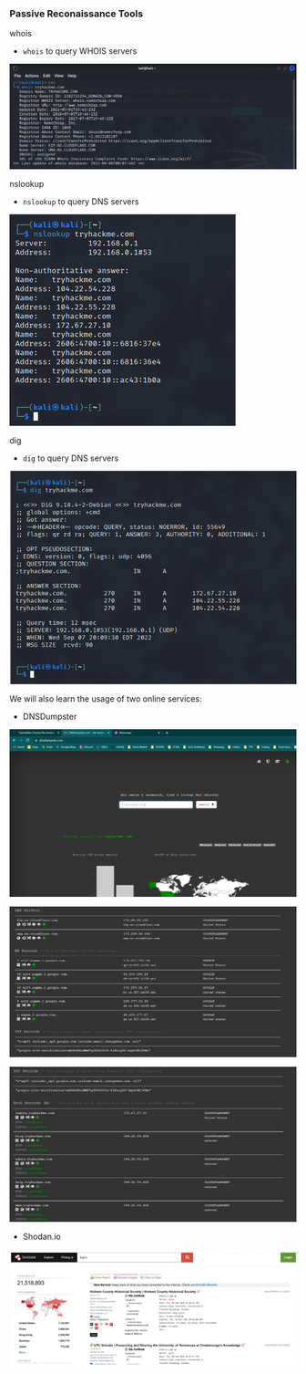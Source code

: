 ### Passive Reconaissance Tools


whois

-   `whois` to query WHOIS servers

![](../img/Pasted%20image%2020220908080844.png)

nslookup
-   `nslookup` to query DNS servers

![](../img/Pasted%20image%2020220908080920.png)


dig
-   `dig` to query DNS servers

![](../img/Pasted%20image%2020220908080938.png)

We will also learn the usage of two online services:

-   DNSDumpster

![](../img/Pasted%20image%2020220908090129.png)

![](../img/Pasted%20image%2020220908090143.png)

![](../img/Pasted%20image%2020220908090156.png)
-   Shodan.io

![](../img/Pasted%20image%2020220908095516.png)